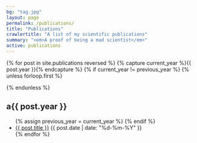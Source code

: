 ```yaml
---
bg: "tag.jpg"
layout: page
permalink: /publications/
title: "Publications"
crawlertitle: "A list of my scientific publications"
summary: "<em>A proof of being a mad scientist</em>"
active: publications
---
```



{% for post in site.publications reversed %}
    {% capture current_year %}{{ post.year }}{% endcapture %}
    {% if current_year != previous_year %}
        {% unless forloop.first %}
</ul>        
        {% endunless %}
<h2 class="category-key" id="{{ post.year }}">a{{ post.year }}</h2>
<ul class="year">
        {% assign previous_year = current_year %}
    {% endif %}
<li>
    <a href="{{ post.url }}">{{ post.title }}</a>
    <span class="date">{{ post.date | date: "%d-%m-%Y"  }}</span>
</li>
{% endfor %}
